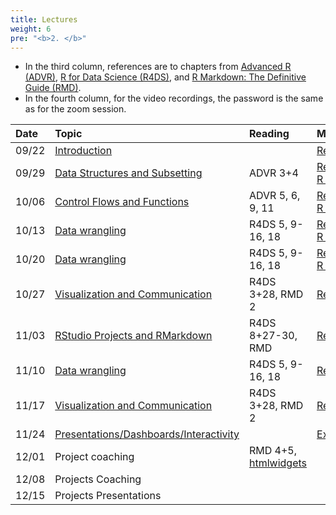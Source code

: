 ```yaml
---
title: Lectures
weight: 6
pre: "<b>2. </b>"
---
```


* In the third column, references are to chapters from [Advanced R (ADVR)](https://adv-r.hadley.nz/), [R for Data Science (R4DS)](http://r4ds.had.co.nz/), and [R Markdown: The Definitive Guide (RMD)](https://bookdown.org/yihui/rmarkdown/).
* In the fourth column, for the video recordings, the password is the same as for the zoom session.

| Date  | Topic | Reading | Misc |
| :---  | :---  | :---    | :---      |
| 09/22 | [Introduction](https://raw.githubusercontent.com/tvatter/dsfba_2021/master/static/lectures/01_intro.pdf) |  | [Recording](https://columbiauniversity.zoom.us/rec/share/5upJHNuhJsO9o5-lBSh3s-LJO5QPWGjnog0eZkTlak0jeFf0TkMcnVNgTJE0YZRD.kb57LoTSOPCZg5h1) |
| 09/29 | [Data Structures and Subsetting](https://raw.githubusercontent.com/tvatter/dsfba_2021/master/static/lectures/02_data_structures_subsetting.pdf) | ADVR 3+4 | [Recording](https://columbiauniversity.zoom.us/rec/share/Pb6ofGQVD9ko6ooqhedTWLA4xMmIvuSGqjaIx7_FvVR3ISMzNzWB-tbW3xo5CB0K.NYOWPBZyGggmNQyX), [R script](https://raw.githubusercontent.com/tvatter/dsfba_2021/master/static/lectures/02_data_structures_subsetting.R) |
| 10/06 | [Control Flows and Functions](https://raw.githubusercontent.com/tvatter/dsfba_2021/master/static/lectures/03_control_flow_functions.pdf) | ADVR 5, 6, 9, 11 | [Recording](https://columbiauniversity.zoom.us/rec/share/guxN4WOG-iZABgv_DRhOSA3iVjk_iInDroxd6qQlN78At_IgLaZcK7OFQvIswXAp.5dZibB4Db9Enu7_C), [R script](https://raw.githubusercontent.com/tvatter/dsfba_2021/master/static/lectures/03_control_flow_functions.R) |
| 10/13 | [Data wrangling](https://raw.githubusercontent.com/tvatter/dsfba_2021/master/static/lectures/04_wrangling.pdf) | R4DS 5, 9-16, 18 | [Recording](https://columbiauniversity.zoom.us/rec/share/OMyIMfSzY0h9GcbMvrd4fqZVJnNN6B8GoHc2N6pkHZy3wctQko53Ivz0WejqADgj.8WXqAIXx9dhLv6_F), [R script](https://raw.githubusercontent.com/tvatter/dsfba_2021/master/static/lectures/04_wrangling.R) |
| 10/20 | [Data wrangling](https://raw.githubusercontent.com/tvatter/dsfba_2021/master/static/lectures/04_wrangling.pdf) | R4DS 5, 9-16, 18 | [Recording](https://columbiauniversity.zoom.us/rec/share/oLccJeH1LUYS8v8_PKCzJOmrhQiND4eb5CbJLy6NbQTiDgAEO-60P_7QdCH7TECC.ya2oFTJoKiTw-Xsx), [R script](https://raw.githubusercontent.com/tvatter/dsfba_2021/master/static/lectures/04_wrangling.R) |
| 10/27 | [Visualization and Communication](https://raw.githubusercontent.com/tvatter/dsfba_2021/master/static/lectures/05_visualization.pdf) | R4DS 3+28, RMD 2 | [Recording](https://columbiauniversity.zoom.us/rec/share/WffAIHbLjwhImqihyhbVl8bAwhczsmqC0RTRaSt-a0bchIAlLn0RvR7-IzuP7z4g.vaUe_5VsmgPCjAM0) |
| 11/03 | [RStudio Projects and RMarkdown](https://raw.githubusercontent.com/tvatter/dsfba_2021/master/static/lectures/06_rproj_rmd.pdf) | R4DS 8+27-30, RMD | [Recording](https://columbiauniversity.zoom.us/rec/share/l7sQPUdJ_ij3vGlDmsMEgu-ItpRjBnT6jjZbMpIoPG0xcwWLVCj9lTm2LF-6Aexh.SjDKjuvF7mNEmfxJ) |
| 11/10 | [Data wrangling](https://raw.githubusercontent.com/tvatter/dsfba_2021/master/static/lectures/07_wrangling.pdf) | R4DS 5, 9-16, 18 | [Recording](https://columbiauniversity.zoom.us/rec/share/u5nvvEvW85y5OVoBXyrhb3Dvqut-rxM-ZccRgDoWHbyY1lWMjjAbLwbBS9U9H3HM.sIMev-xvG08nmA_0) |
| 11/17 | [Visualization and Communication](https://raw.githubusercontent.com/tvatter/dsfba_2021/master/static/lectures/08_visualization.pdf) | R4DS 3+28, RMD 2 | [Recording](https://columbiauniversity.zoom.us/rec/share/HGZeZqspOShzLIonAC_JixSDTPgrdMdj4dGRPKHqay-MfkAlqlUtblkGB0YOeZ3B.jGzOxGCIileBWpoT) |
| 11/24 | [Presentations/Dashboards/Interactivity](https://raw.githubusercontent.com/tvatter/dsfba_2021/master/static/lectures/09_rmarkdown_interactivity.pdf) | | [Examples](https://raw.githubusercontent.com/tvatter/dsfba_2021/master/static/lectures/examples_interactivity.zip)  |
| 12/01 | Project coaching | RMD 4+5, [htmlwidgets](https://www.htmlwidgets.org/) | |
| 12/08 | Projects Coaching | | |
| 12/15 | Projects Presentations | | |
